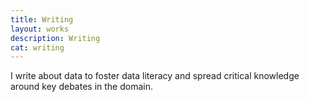 ```yaml
---
title: Writing
layout: works
description: Writing
cat: writing
---
```


I write about data to foster data literacy and spread critical knowledge around key debates in the domain.
